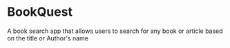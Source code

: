 # BookQuest

A book search app that allows users to search for any book or article based on the title or Author's name


